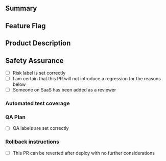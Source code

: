 ## Summary
<!--
    Provide a link to the ticket or document which prompted this change,
    Describe the rationale and design decisions.
-->

## Feature Flag
<!-- If this is specific to a feature flag, which one? -->

## Product Description
<!-- For non-invisible changes, describe user-facing effects. -->

## Safety Assurance

- [ ] Risk label is set correctly
- [ ] I am certain that this PR will not introduce a regression for the reasons below
- [ ] Someone on SaaS has been added as a reviewer

### Automated test coverage

<!-- Identify the related test coverage and the tests it would catch -->

### QA Plan

- [ ] QA labels are set correctly

<!--
- Describe QA plan that along with automated test coverages proves this PR is regression free
- Link to QA Ticket
-->

### Rollback instructions

<!--
If this PR follows standards of revertability, check the box below.
Otherwise replace it with detailed instructions or reasons a rollback is impossible.
-->

- [ ] This PR can be reverted after deploy with no further considerations 
